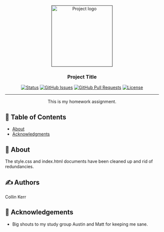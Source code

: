 <p align="center">
  <a href="" rel="noopener">
 <img width=200px height=200px src="https://i.imgur.com/6wj0hh6.jpg" alt="Project logo"></a>
</p>

<h3 align="center">Project Title</h3>

<div align="center">

[![Status](https://img.shields.io/badge/status-active-success.svg)]()
[![GitHub Issues](https://img.shields.io/github/issues/kylelobo/The-Documentation-Compendium.svg)](https://github.com/kylelobo/The-Documentation-Compendium/issues)
[![GitHub Pull Requests](https://img.shields.io/github/issues-pr/kylelobo/The-Documentation-Compendium.svg)](https://github.com/kylelobo/The-Documentation-Compendium/pulls)
[![License](https://img.shields.io/badge/license-MIT-blue.svg)](/LICENSE)

</div>

---

<p align="center"> This is my homework assignment.
    <br> 
</p>

## 📝 Table of Contents

- [About](#about)
- [Acknowledgments](#acknowledgement)

## 🧐 About <a name = "about"></a>

The style.css and index.html documents have been cleaned up and rid of redundancies.

## ✍️ Authors <a name = "authors"></a>

Collin Kerr

## 🎉 Acknowledgements <a name = "acknowledgement"></a>

- Big shouts to my study group Austin and Matt for keeping me sane.
